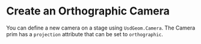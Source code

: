 # Create an Orthographic Camera

You can define a new camera on a stage using `UsdGeom.Camera`. The Camera prim has a `projection` attribute that can be set to `orthographic`.
